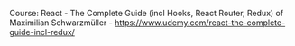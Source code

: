 Course: React - The Complete Guide (incl Hooks, React Router, Redux) of Maximilian Schwarzmüller - https://www.udemy.com/react-the-complete-guide-incl-redux/